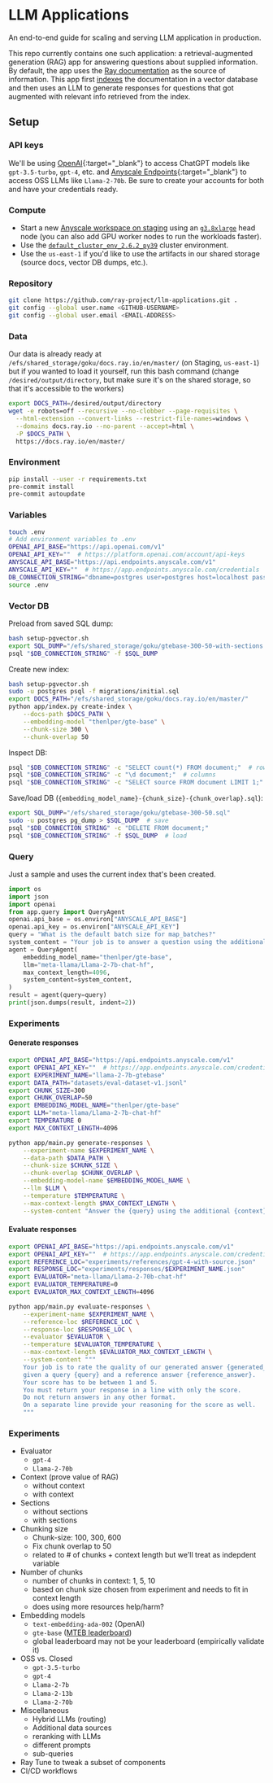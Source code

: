 # LLM Applications

An end-to-end guide for scaling and serving LLM application in production.

This repo currently contains one such application: a retrieval-augmented generation (RAG)
app for answering questions about supplied information. By default, the app uses
the [Ray documentation](https://docs.ray.io/en/master/) as the source of information.
This app first [indexes](./app/index.py) the documentation in a vector database
and then uses an LLM to generate responses for questions that got augmented with
relevant info retrieved from the index.

## Setup

### API keys
We'll be using [OpenAI](https://platform.openai.com/docs/models/){:target="_blank"} to access ChatGPT models like `gpt-3.5-turbo`, `gpt-4`, etc. and [Anyscale Endpoints](https://endpoints.anyscale.com/){:target="_blank"} to access OSS LLMs like `Llama-2-70b`. Be sure to create your accounts for both and have your credentials ready.

### Compute
- Start a new [Anyscale workspace on staging](https://console.anyscale-staging.com/o/anyscale-internal/workspaces) using an [`g3.8xlarge`](https://instances.vantage.sh/aws/ec2/g3.8xlarge) head node (you can also add GPU worker nodes to run the workloads faster).
- Use the [`default_cluster_env_2.6.2_py39`](https://docs.anyscale.com/reference/base-images/ray-262/py39#ray-2-6-2-py39) cluster environment.
- Use the `us-east-1` if you'd like to use the artifacts in our shared storage (source docs, vector DB dumps, etc.).

### Repository
```bash
git clone https://github.com/ray-project/llm-applications.git .
git config --global user.name <GITHUB-USERNAME>
git config --global user.email <EMAIL-ADDRESS>
```

### Data
Our data is already ready at `/efs/shared_storage/goku/docs.ray.io/en/master/` (on Staging, `us-east-1`) but if you wanted to load it yourself, run this bash command (change `/desired/output/directory`, but make sure it's on the shared storage,
so that it's accessible to the workers)
```bash
export DOCS_PATH=/desired/output/directory
wget -e robots=off --recursive --no-clobber --page-requisites \
  --html-extension --convert-links --restrict-file-names=windows \
  --domains docs.ray.io --no-parent --accept=html \
  -P $DOCS_PATH \
  https://docs.ray.io/en/master/
```

### Environment
```bash
pip install --user -r requirements.txt
pre-commit install
pre-commit autoupdate
```

### Variables
```bash
touch .env
# Add environment variables to .env
OPENAI_API_BASE="https://api.openai.com/v1"
OPENAI_API_KEY=""  # https://platform.openai.com/account/api-keys
ANYSCALE_API_BASE="https://api.endpoints.anyscale.com/v1"
ANYSCALE_API_KEY=""  # https://app.endpoints.anyscale.com/credentials
DB_CONNECTION_STRING="dbname=postgres user=postgres host=localhost password=postgres"
source .env
```

### Vector DB
Preload from saved SQL dump:
```bash
bash setup-pgvector.sh
export SQL_DUMP="/efs/shared_storage/goku/gtebase-300-50-with-sections.sql"
psql "$DB_CONNECTION_STRING" -f $SQL_DUMP
```

Create new index:
```bash
bash setup-pgvector.sh
sudo -u postgres psql -f migrations/initial.sql
export DOCS_PATH="/efs/shared_storage/goku/docs.ray.io/en/master/"
python app/index.py create-index \
    --docs-path $DOCS_PATH \
    --embedding-model "thenlper/gte-base" \
    --chunk-size 300 \
    --chunk-overlap 50
```

Inspect DB:
```bash
psql "$DB_CONNECTION_STRING" -c "SELECT count(*) FROM document;"  # rows
psql "$DB_CONNECTION_STRING" -c "\d document;"  # columns
psql "$DB_CONNECTION_STRING" -c "SELECT source FROM document LIMIT 1;"  # sample
```

Save/load DB (`{embedding_model_name}-{chunk_size}-{chunk_overlap}.sql`):
```bash
export SQL_DUMP="/efs/shared_storage/goku/gtebase-300-50.sql"
sudo -u postgres pg_dump > $SQL_DUMP  # save
psql "$DB_CONNECTION_STRING" -c "DELETE FROM document;"
psql "$DB_CONNECTION_STRING" -f $SQL_DUMP  # load
```



### Query
Just a sample and uses the current index that's been created.

```python
import os
import json
import openai
from app.query import QueryAgent
openai.api_base = os.environ["ANYSCALE_API_BASE"]
openai.api_key = os.environ["ANYSCALE_API_KEY"]
query = "What is the default batch size for map_batches?"
system_content = "Your job is to answer a question using the additional context provided."
agent = QueryAgent(
    embedding_model_name="thenlper/gte-base",
    llm="meta-llama/Llama-2-7b-chat-hf",
    max_context_length=4096,
    system_content=system_content,
)
result = agent(query=query)
print(json.dumps(result, indent=2))
```

### Experiments

#### Generate responses
```bash
export OPENAI_API_BASE="https://api.endpoints.anyscale.com/v1"
export OPENAI_API_KEY=""  # https://app.endpoints.anyscale.com/credentials
export EXPERIMENT_NAME="llama-2-7b-gtebase"
export DATA_PATH="datasets/eval-dataset-v1.jsonl"
export CHUNK_SIZE=300
export CHUNK_OVERLAP=50
export EMBEDDING_MODEL_NAME="thenlper/gte-base"
export LLM="meta-llama/Llama-2-7b-chat-hf"
export TEMPERATURE 0
export MAX_CONTEXT_LENGTH=4096
```
```bash
python app/main.py generate-responses \
    --experiment-name $EXPERIMENT_NAME \
    --data-path $DATA_PATH \
    --chunk-size $CHUNK_SIZE \
    --chunk-overlap $CHUNK_OVERLAP \
    --embedding-model-name $EMBEDDING_MODEL_NAME \
    --llm $LLM \
    --temperature $TEMPERATURE \
    --max-context-length $MAX_CONTEXT_LENGTH \
    --system-content "Answer the {query} using the additional {context} provided."
```

#### Evaluate responses
```bash
export OPENAI_API_BASE="https://api.endpoints.anyscale.com/v1"
export OPENAI_API_KEY=""  # https://app.endpoints.anyscale.com/credentials
export REFERENCE_LOC="experiments/references/gpt-4-with-source.json"
export RESPONSE_LOC="experiments/responses/$EXPERIMENT_NAME.json"
export EVALUATOR="meta-llama/Llama-2-70b-chat-hf"
export EVALUATOR_TEMPERATURE=0
export EVALUATOR_MAX_CONTEXT_LENGTH=4096
```
```bash
python app/main.py evaluate-responses \
    --experiment-name $EXPERIMENT_NAME \
    --reference-loc $REFERENCE_LOC \
    --response-loc $RESPONSE_LOC \
    --evaluator $EVALUATOR \
    --temperature $EVALUATOR_TEMPERATURE \
    --max-context-length $EVALUATOR_MAX_CONTEXT_LENGTH \
    --system-content """
    Your job is to rate the quality of our generated answer {generated_answer}
    given a query {query} and a reference answer {reference_answer}.
    Your score has to be between 1 and 5.
    You must return your response in a line with only the score.
    Do not return answers in any other format.
    On a separate line provide your reasoning for the score as well.
    """
```

### Experiments
- Evaluator
    - `gpt-4`
    - `Llama-2-70b`
- Context (prove value of RAG)
    - without context
    - with context
- Sections
    - without sections
    - with sections
- Chunking size
    - Chunk-size: 100, 300, 600
    - Fix chunk overlap to 50
    - related to # of chunks + context length but we'll treat as indepdent variable
- Number of chunks
    - number of chunks in context: 1, 5, 10
    - based on chunk size chosen from experiment and needs to fit in context length
    - does using more resources help/harm?
- Embedding models
    - `text-embedding-ada-002` (OpenAI)
    - `gte-base` ([MTEB leaderboard](https://huggingface.co/spaces/mteb/leaderboard))
    - global leaderboard may not be your leaderboard (empirically validate it)
- OSS vs. Closed
    - `gpt-3.5-turbo`
    - `gpt-4`
    - `Llama-2-7b`
    - `Llama-2-13b`
    - `Llama-2-70b`
- Miscellaneous
    - Hybrid LLMs (routing)
    - Additional data sources
    - reranking with LLMs
    - different prompts
    - sub-queries
- Ray Tune to tweak a subset of components
- CI/CD workflows
